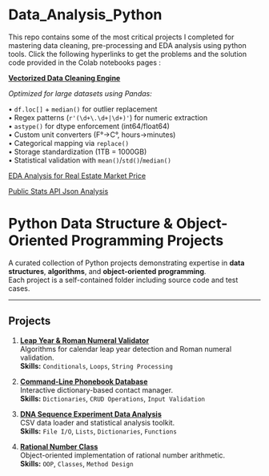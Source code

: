 # Data_Analysis_Python
This repo contains some of the most critical projects I completed for mastering data cleaning, pre-processing and EDA analysis using python tools. Click the following hyperlinks to get the problems and the solution code provided in the Colab notebooks pages : 


[**Vectorized Data Cleaning Engine**](https://colab.research.google.com/drive/1XEe-KLOpyizrUyAQhd0xwOCU1A2-op0-#scrollTo=vZuVntpbrI2w)  

_Optimized for large datasets using Pandas:_  

   • `df.loc[]` + `median()` for outlier replacement  
   • Regex patterns (`r'(\d+\.\d+|\d+)'`) for numeric extraction  
   • `astype()` for dtype enforcement (int64/float64)  
   • Custom unit converters (F°→C°, hours→minutes)  
   • Categorical mapping via `replace()`  
   • Storage standardization (1TB = 1000GB)  
   • Statistical validation with `mean()`/`std()`/`median()`




[EDA Analysis for Real Estate Market Price](https://colab.research.google.com/drive/1mTa3N2GlIrzPwT2Jyo6yukMLcc6nNjVo?usp=sharing)




[Public Stats API Json Analysis](https://colab.research.google.com/drive/1WbvAvbjDIbOJUCdquefBw8aTsMGWEf2q?usp=sharing)


# Python Data Structure & Object-Oriented Programming Projects

A curated collection of Python projects demonstrating expertise in **data structures**, **algorithms**, and **object-oriented programming**.  
Each project is a self-contained folder including source code and test cases.

---

## Projects

1. [**Leap Year & Roman Numeral Validator**](https://github.com/muhammadfarhan720/Data_Analysis_Python/tree/main/Numerical_Algorithms)  
   Algorithms for calendar leap year detection and Roman numeral validation.  
   **Skills:** `Conditionals`, `Loops`, `String Processing`

2. [**Command-Line Phonebook Database**](https://github.com/muhammadfarhan720/Data_Analysis_Python/tree/main/CLI_Dictionary)  
   Interactive dictionary-based contact manager.  
   **Skills:** `Dictionaries`, `CRUD Operations`, `Input Validation`

3. [**DNA Sequence Experiment Data Analysis**](https://github.com/muhammadfarhan720/Data_Analysis_Python/tree/main/DA_DNA)  
   CSV data loader and statistical analysis toolkit.  
   **Skills:** `File I/O`, `Lists`, `Dictionaries`, `Functions`

4. [**Rational Number Class**](https://github.com/muhammadfarhan720/Data_Analysis_Python/tree/main/OOP_Test_method)  
   Object-oriented implementation of rational number arithmetic.  
   **Skills:** `OOP`, `Classes`, `Method Design`
